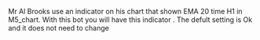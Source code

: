 Mr Al Brooks use an indicator on his chart that shown EMA 20 time H1 in M5_chart.
With this bot you will have this indicator .
The defult setting is Ok and it does not need to change

